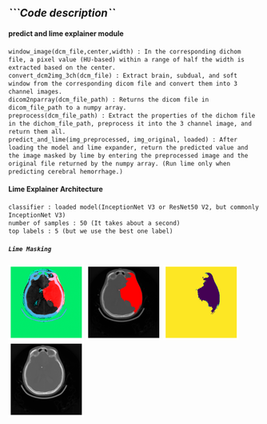 

## *```Code description``*

#### predict and lime explainer module
    window_image(dcm_file,center,width) : In the corresponding dichom file, a pixel value (HU-based) within a range of half the width is extracted based on the center.
    convert_dcm2img_3ch(dcm_file) : Extract brain, subdual, and soft window from the corresponding dicom file and convert them into 3 channel images.
    dicom2nparray(dcm_file_path) : Returns the dicom file in dicom_file_path to a numpy array.
    preprocess(dcm_file_path) : Extract the properties of the dichom file in the dichom_file_path, preprocess it into the 3 channel image, and return them all.
    predict_and_lime(img_preprocessed, img_original, loaded) : After loading the model and lime expander, return the predicted value and the image masked by lime by entering the preprocessed image and the original file returned by the numpy array. (Run lime only when predicting cerebral hemorrhage.)


#### Lime Explainer Architecture
    classifier : loaded model(InceptionNet V3 or ResNet50 V2, but commonly InceptionNet V3)
    number of samples : 50 (It takes about a second)
    top labels : 5 (but we use the best one label)


##### ```Lime Masking```
    
<img src = "https://github.com/SVinternShip/ML/blob/5fb98449d53f29e5911c823a9d19f2cea7d9f5df/predict_and_lime/lime_original.png" width="30%" height="30%">
<img src = "https://github.com/SVinternShip/ML/blob/5fb98449d53f29e5911c823a9d19f2cea7d9f5df/predict_and_lime/lime_red_masking.png" width="30%" height="30%">
<img src = "https://github.com/SVinternShip/ML/blob/5fb98449d53f29e5911c823a9d19f2cea7d9f5df/predict_and_lime/lime_skelton.png" width="30%" height="30%">
<img src = "https://github.com/SVinternShip/ML/blob/5fb98449d53f29e5911c823a9d19f2cea7d9f5df/predict_and_lime/original_image.png" width="30%" height="30%">


